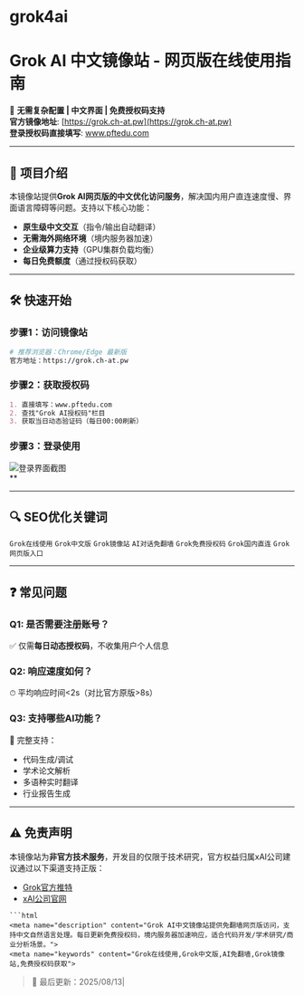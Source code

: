 # grok4ai
# Grok AI 中文镜像站 - 网页版在线使用指南

🚀 **无需复杂配置 | 中文界面 | 免费授权码支持**  
**官方镜像地址**: [https://grok.ch-at.pw](https://grok.ch-at.pw)  
**登录授权码直接填写**: www.pftedu.com

---

## 🌟 项目介绍
本镜像站提供**Grok AI网页版的中文优化访问服务**，解决国内用户直连速度慢、界面语言障碍等问题。支持以下核心功能：
- **原生级中文交互**（指令/输出自动翻译）
- **无需海外网络环境**（境内服务器加速）
- **企业级算力支持**（GPU集群负载均衡）
- **每日免费额度**（通过授权码获取）

---

## 🛠 快速开始
### 步骤1：访问镜像站
```bash
# 推荐浏览器：Chrome/Edge 最新版
官方地址：https://grok.ch-at.pw
```

### 步骤2：获取授权码
```markdown
1. 直接填写：www.pftedu.com
2. 查找"Grok AI授权码"栏目
3. 获取当日动态验证码（每日00:00刷新）
```


### 步骤3：登录使用
![登录界面截图](https://github.com/user-attachments/assets/450b7cde-331f-45ef-9311-509693904567)  
**

---

## 🔍 SEO优化关键词
`Grok在线使用` `Grok中文版` `Grok镜像站` `AI对话免翻墙` `Grok免费授权码` `Grok国内直连` `Grok网页版入口`

---

## ❓ 常见问题
### Q1: 是否需要注册账号？
✅ 仅需**每日动态授权码**，不收集用户个人信息

### Q2: 响应速度如何？
⏱ 平均响应时间<2s（对比官方原版>8s）

### Q3: 支持哪些AI功能？
🧠 完整支持：
- 代码生成/调试
- 学术论文解析
- 多语种实时翻译
- 行业报告生成

---

## ⚠️ 免责声明
本镜像站为**非官方技术服务**，开发目的仅限于技术研究，官方权益归属xAI公司建议通过以下渠道支持正版：
- [Grok官方推特](https://twitter.com/grok)
- [xAI公司官网](https://x.ai/)
``` 
```html
<meta name="description" content="Grok AI中文镜像站提供免翻墙网页版访问，支持中文自然语言处理。每日更新免费授权码，境内服务器加速响应，适合代码开发/学术研究/商业分析场景。">
<meta name="keywords" content="Grok在线使用,Grok中文版,AI免翻墙,Grok镜像站,免费授权码获取">
``` 

> 🔄 最后更新：2025/08/13|
```
